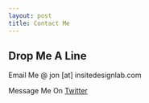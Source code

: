 ```yaml
---
layout: post
title: Contact Me
---
```


## Drop Me A Line

Email Me @ jon [at] insitedesignlab.com

Message Me On <a href="http://www.twitter.com/insitedesignlab">Twitter</a>
